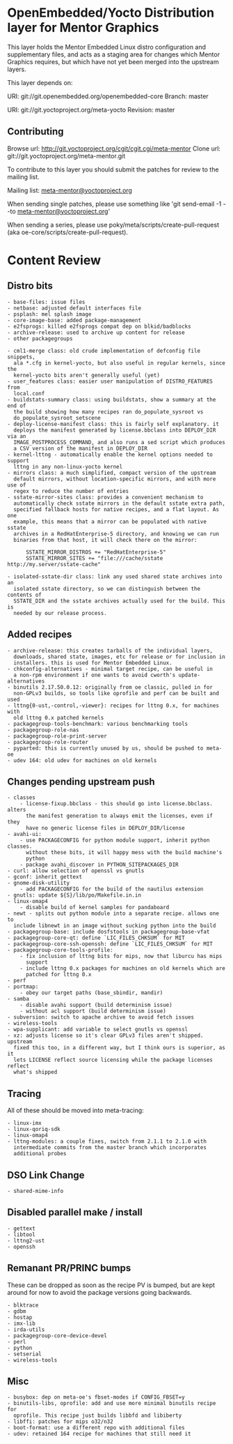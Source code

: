 OpenEmbedded/Yocto Distribution layer for Mentor Graphics
=========================================================

This layer holds the Mentor Embedded Linux distro configuration and
supplementary files, and acts as a staging area for changes which Mentor
Graphics requires, but which have not yet been merged into the upstream
layers.

This layer depends on:

URI: git://git.openembedded.org/openembedded-core
Branch: master

URI: git://git.yoctoproject.org/meta-yocto
Revision: master


Contributing
------------

Browse url: http://git.yoctoproject.org/cgit/cgit.cgi/meta-mentor
Clone url: git://git.yoctoproject.org/meta-mentor.git

To contribute to this layer you should submit the patches for review to the
mailing list.

Mailing list: meta-mentor@yoctoproject.org

When sending single patches, please use something like
'git send-email -1 --to meta-mentor@yoctoproject.org'

When sending a series, please use poky/meta/scripts/create-pull-request (aka
oe-core/scripts/create-pull-request).

Content Review
==============

Distro bits
-----------

    - base-files: issue files
    - netbase: adjusted default interfaces file
    - psplash: mel splash image
    - core-image-base: added package-management
    - e2fsprogs: killed e2fsprogs compat dep on blkid/badblocks
    - archive-release: used to archive up content for release
    - other packagegroups

    - cml1-merge class: old crude implementation of defconfig file snippets,
      ala *.cfg in kernel-yocto, but also useful in regular kernels, since the
      kernel-yocto bits aren't generally useful (yet)
    - user_features class: easier user manipulation of DISTRO_FEATURES from
      local.conf
    - buildstats-summary class: using buildstats, show a summary at the end of
      the build showing how many recipes ran do_populate_sysroot vs
      do_populate_sysroot_setscene
    - deploy-license-manifest class: this is fairly self explanatory. it
      deploys the manifest generated by license.bbclass into DEPLOY_DIR via an
      IMAGE_POSTPROCESS_COMMAND, and also runs a sed script which produces
      a CSV version of the manifest in DEPLOY_DIR
    - kernel-lttng - automatically enable the kernel options needed to support
      lttng in any non-linux-yocto kernel
    - mirrors class: a much simplified, compact version of the upstream
      default mirrors, without location-specific mirrors, and with more use of
      regex to reduce the number of entries
    - sstate-mirror-sites class: provides a convenient mechanism to
      automatically check sstate mirrors in the default sstate extra path,
      specified fallback hosts for native recipes, and a flat layout. As one
      example, this means that a mirror can be populated with native sstate
      archives in a RedHatEnterprise-5 directory, and knowing we can run
      binaries from that host, it will check there on the mirror:

          SSTATE_MIRROR_DISTROS += "RedHatEnterprise-5"
          SSTATE_MIRROR_SITES += "file:///cache/sstate http://my.server/sstate-cache"

    - isolated-sstate-dir class: link any used shared state archives into an
      isolated sstate directory, so we can distinguish between the contents of
      SSTATE_DIR and the sstate archives actually used for the build. This is
      needed by our release process.

Added recipes
-------------

    - archive-release: this creates tarballs of the individual layers,
      downloads, shared state, images, etc for release or for inclusion in
      installers. this is used for Mentor Embedded Linux.
    - chkconfig-alternatives - minimal target recipe, can be useful in
      a non-rpm environment if one wants to avoid cworth's update-alternatives
    - binutils 2.17.50.0.12: originally from oe classic, pulled in for
      non-GPLv3 builds, so tools like oprofile and perf can be built and used
    - lttng{0-ust,-control,-viewer}: recipes for lttng 0.x, for machines with
      old lttng 0.x patched kernels
    - packagegroup-tools-benchmark: various benchmarking tools
    - packagegroup-role-nas
    - packagegroup-role-print-server
    - packagegroup-role-router
    - pyparted: this is currently unused by us, should be pushed to meta-oe
    - udev 164: old udev for machines on old kernels

Changes pending upstream push
-----------------------------

    - classes
        - license-fixup.bbclass - this should go into license.bbclass. alters
          the manifest generation to always emit the licenses, even if they
          have no generic license files in DEPLOY_DIR/license
    - avahi-ui:
        - use PACKAGECONFIG for python module support, inherit python classes.
          without these bits, it will happy mess with the build machine's
          python
        - package avahi_discover in PYTHON_SITEPACKAGES_DIR
    - curl: allow selection of openssl vs gnutls
    - gconf: inherit gettext
    - gnome-disk-utility
        - add PACKAGECONFIG for the build of the nautilus extension
    - gnutls: update ${S}/lib/po/Makefile.in.in
    - linux-omap4
        - disable build of kernel samples for pandaboard
    - newt - splits out python module into a separate recipe. allows one to
      include libnewt in an image without sucking python into the build
    - packagegroup-base: include dosfstools in packagegroup-base-vfat
    - packagegroup-core-qt: define `LIC_FILES_CHKSUM` for MIT
    - packagegroup-core-ssh-openssh: define `LIC_FILES_CHKSUM` for MIT
    - packagegroup-core-tools-profile:
        - fix inclusion of lttng bits for mips, now that liburcu has mips
          support
        - include lttng 0.x packages for machines on old kernels which are
          patched for lttng 0.x
    - perf
    - portmap:
        - obey our target paths (base_sbindir, mandir)
    - samba
        - disable avahi support (build determinism issue)
        - without acl support (build determinism issue)
    - subversion: switch to apache archive to avoid fetch issues
    - wireless-tools
    - wpa-supplicant: add variable to select gnutls vs openssl
    - xz: adjusts license so it's clear GPLv3 files aren't shipped. upstream
      fixed this too, in a different way, but I think ours is superior, as it
      lets LICENSE reflect source licensing while the package licenses reflect
      what's shipped

Tracing
-------

All of these should be moved into meta-tracing:

    - linux-imx
    - linux-qoriq-sdk
    - linux-omap4
    - lttng-modules: a couple fixes, switch from 2.1.1 to 2.1.0 with
      intermediate commits from the master branch which incorporates
      additional probes

DSO Link Change
---------------

    - shared-mime-info

Disabled parallel make / install
--------------------------------

    - gettext
    - libtool
    - lttng2-ust
    - openssh

Remanant PR/PRINC bumps
-----------------------

These can be dropped as soon as the recipe PV is bumped, but are kept around
for now to avoid the package versions going backwards.

    - blktrace
    - gdbm
    - hostap
    - imx-lib
    - irda-utils
    - packagegroup-core-device-devel
    - perl
    - python
    - setserial
    - wireless-tools

Misc
----

    - busybox: dep on meta-oe's fbset-modes if CONFIG_FBSET=y
    - binutils-libs, oprofile: add and use more minimal binutils recipe for
      oprofile. This recipe just builds libbfd and libiberty
    - libffi: patches for mips o32/n32
    - boot-format: use a different repo with additional files
    - udev: retained 164 recipe for machines that still need it
